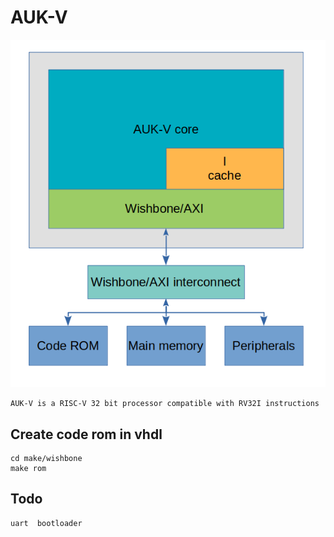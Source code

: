 # AUK-V
![Alt text](doc/arch.png?raw=true "Architecture")


    AUK-V is a RISC-V 32 bit processor compatible with RV32I instructions

## Create code rom in vhdl 
    cd make/wishbone
    make rom 

## Todo
    
    uart  bootloader
    
